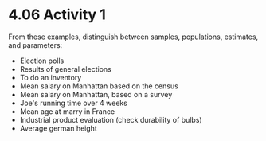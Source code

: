# 4.06 Activity 1

From these examples, distinguish between samples, populations, estimates, and parameters:

- Election polls
- Results of general elections
- To do an inventory
- Mean salary on Manhattan based on the census
- Mean salary on Manhattan, based on a survey
- Joe's running time over 4 weeks
- Mean age at marry in France
- Industrial product evaluation (check durability of bulbs)
- Average german height
